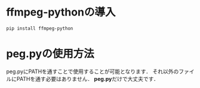 # ffmpeg-pythonの導入
```shell
pip install ffmpeg-python
```
# peg.pyの使用方法

peg.pyにPATHを通すことで使用することが可能となります．
それ以外のファイルにPATHを通す必要はありません．
**peg.py**だけで大丈夫です．
